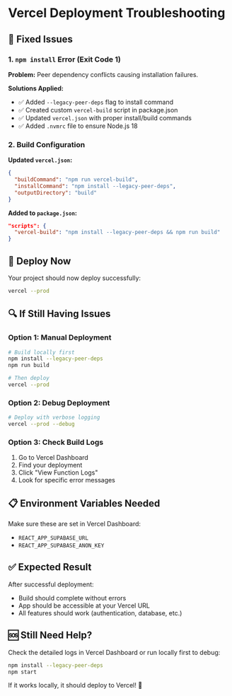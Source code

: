 # Vercel Deployment Troubleshooting

## 🔧 Fixed Issues

### 1. `npm install` Error (Exit Code 1)
**Problem:** Peer dependency conflicts causing installation failures.

**Solutions Applied:**
- ✅ Added `--legacy-peer-deps` flag to install command
- ✅ Created custom `vercel-build` script in package.json
- ✅ Updated `vercel.json` with proper install/build commands
- ✅ Added `.nvmrc` file to ensure Node.js 18

### 2. Build Configuration
**Updated `vercel.json`:**
```json
{
  "buildCommand": "npm run vercel-build",
  "installCommand": "npm install --legacy-peer-deps",
  "outputDirectory": "build"
}
```

**Added to `package.json`:**
```json
"scripts": {
  "vercel-build": "npm install --legacy-peer-deps && npm run build"
}
```

## 🚀 Deploy Now

Your project should now deploy successfully:

```bash
vercel --prod
```

## 🔍 If Still Having Issues

### Option 1: Manual Deployment
```bash
# Build locally first
npm install --legacy-peer-deps
npm run build

# Then deploy
vercel --prod
```

### Option 2: Debug Deployment
```bash
# Deploy with verbose logging
vercel --prod --debug
```

### Option 3: Check Build Logs
1. Go to Vercel Dashboard
2. Find your deployment
3. Click "View Function Logs"
4. Look for specific error messages

## 📋 Environment Variables Needed

Make sure these are set in Vercel Dashboard:
- `REACT_APP_SUPABASE_URL`
- `REACT_APP_SUPABASE_ANON_KEY`

## ✅ Expected Result

After successful deployment:
- Build should complete without errors
- App should be accessible at your Vercel URL
- All features should work (authentication, database, etc.)

## 🆘 Still Need Help?

Check the detailed logs in Vercel Dashboard or run locally first to debug:

```bash
npm install --legacy-peer-deps
npm start
```

If it works locally, it should deploy to Vercel! 🎉